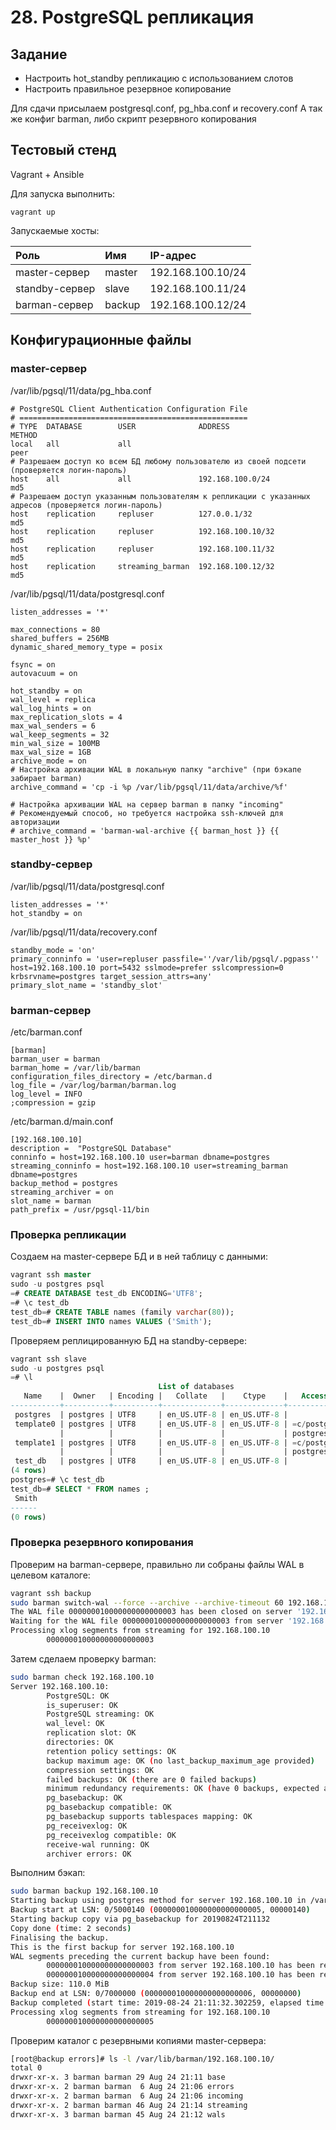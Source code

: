 # 28. PostgreSQL репликация  

## Задание

- Настроить hot_standby репликацию с использованием слотов
- Настроить правильное резервное копирование

Для сдачи присылаем postgresql.conf, pg_hba.conf и recovery.conf
А так же конфиг barman, либо скрипт резервного копирования

## Тестовый стенд

Vagrant + Ansible

Для запуска выполнить:

```
vagrant up
```
Запускаемые хосты:

| Роль           | Имя             | IP-адрес          |
|:-------------- |:--------------- |:----------------- |
| master-сервер  | master          | 192.168.100.10/24 |
| standby-сервер | slave           | 192.168.100.11/24 |
| barman-сервер  | backup          | 192.168.100.12/24 |

## Конфигурационные файлы 

### master-сервер

/var/lib/pgsql/11/data/pg_hba.conf
```
# PostgreSQL Client Authentication Configuration File
# ===================================================
# TYPE  DATABASE        USER              ADDRESS                            METHOD
local   all             all                                                  peer
# Разрешаем доступ ко всем БД любому пользователю из своей подсети (проверяется логин-пароль) 
host    all             all               192.168.100.0/24                   md5
# Разрешаем доступ указанным пользователям к репликации с указанных адресов (проверяется логин-пароль)
host    replication     repluser          127.0.0.1/32                       md5
host    replication     repluser          192.168.100.10/32                  md5
host    replication     repluser          192.168.100.11/32                  md5
host    replication     streaming_barman  192.168.100.12/32                  md5
```

/var/lib/pgsql/11/data/postgresql.conf
```
listen_addresses = '*'

max_connections = 80
shared_buffers = 256MB
dynamic_shared_memory_type = posix

fsync = on
autovacuum = on

hot_standby = on
wal_level = replica
wal_log_hints = on
max_replication_slots = 4
max_wal_senders = 6
wal_keep_segments = 32
min_wal_size = 100MB
max_wal_size = 1GB
archive_mode = on
# Настройка архивации WAL в локальную папку "archive" (при бэкапе забирает barman)
archive_command = 'cp -i %p /var/lib/pgsql/11/data/archive/%f'

# Настройка архивации WAL на сервер barman в папку "incoming"
# Рекомендуемый способ, но требуется настройка ssh-ключей для авторизации
# archive_command = 'barman-wal-archive {{ barman_host }} {{ master_host }} %p'
```

### standby-сервер

/var/lib/pgsql/11/data/postgresql.conf
```
listen_addresses = '*'
hot_standby = on
```
/var/lib/pgsql/11/data/recovery.conf
```
standby_mode = 'on'
primary_conninfo = 'user=repluser passfile=''/var/lib/pgsql/.pgpass'' host=192.168.100.10 port=5432 sslmode=prefer sslcompression=0 krbsrvname=postgres target_session_attrs=any'
primary_slot_name = 'standby_slot'
```

### barman-сервер

/etc/barman.conf
```
[barman]
barman_user = barman
barman_home = /var/lib/barman
configuration_files_directory = /etc/barman.d
log_file = /var/log/barman/barman.log
log_level = INFO
;compression = gzip
```
/etc/barman.d/main.conf
```
[192.168.100.10]
description =  "PostgreSQL Database"
conninfo = host=192.168.100.10 user=barman dbname=postgres
streaming_conninfo = host=192.168.100.10 user=streaming_barman dbname=postgres
backup_method = postgres
streaming_archiver = on
slot_name = barman
path_prefix = /usr/pgsql-11/bin
```

### Проверка репликации

Создаем на master-сервере БД и в ней таблицу с данными:

```sql
vagrant ssh master
sudo -u postgres psql
=# CREATE DATABASE test_db ENCODING='UTF8';
=# \c test_db
test_db=# CREATE TABLE names (family varchar(80));
test_db=# INSERT INTO names VALUES ('Smith');
```
Проверяем реплицированную БД на standby-сервере:

```sql
vagrant ssh slave
sudo -u postgres psql
=# \l
                                 List of databases
   Name    |  Owner   | Encoding |   Collate   |    Ctype    |   Access privileges
-----------+----------+----------+-------------+-------------+-----------------------
 postgres  | postgres | UTF8     | en_US.UTF-8 | en_US.UTF-8 |
 template0 | postgres | UTF8     | en_US.UTF-8 | en_US.UTF-8 | =c/postgres          +
           |          |          |             |             | postgres=CTc/postgres
 template1 | postgres | UTF8     | en_US.UTF-8 | en_US.UTF-8 | =c/postgres          +
           |          |          |             |             | postgres=CTc/postgres
 test_db   | postgres | UTF8     | en_US.UTF-8 | en_US.UTF-8 |
(4 rows)
postgres=# \c test_db
test_db=# SELECT * FROM names ;
 Smith
------
(0 rows)
```
### Проверка резервного копирования

Проверим на barman-сервере, правильно ли собраны файлы WAL в целевом каталоге:
```bash
vagrant ssh backup
sudo barman switch-wal --force --archive --archive-timeout 60 192.168.100.10
The WAL file 000000010000000000000003 has been closed on server '192.168.100.10'
Waiting for the WAL file 000000010000000000000003 from server '192.168.100.10' (max: 60 seconds)
Processing xlog segments from streaming for 192.168.100.10
        000000010000000000000003
```
Затем сделаем проверку barman:
```bash
sudo barman check 192.168.100.10
Server 192.168.100.10:
        PostgreSQL: OK
        is_superuser: OK
        PostgreSQL streaming: OK
        wal_level: OK
        replication slot: OK
        directories: OK
        retention policy settings: OK
        backup maximum age: OK (no last_backup_maximum_age provided)
        compression settings: OK
        failed backups: OK (there are 0 failed backups)
        minimum redundancy requirements: OK (have 0 backups, expected at least 0)
        pg_basebackup: OK
        pg_basebackup compatible: OK
        pg_basebackup supports tablespaces mapping: OK
        pg_receivexlog: OK
        pg_receivexlog compatible: OK
        receive-wal running: OK
        archiver errors: OK
```
Выполним бэкап:
```bash
sudo barman backup 192.168.100.10
Starting backup using postgres method for server 192.168.100.10 in /var/lib/barman/192.168.100.10/base/20190824T211132
Backup start at LSN: 0/5000140 (000000010000000000000005, 00000140)
Starting backup copy via pg_basebackup for 20190824T211132
Copy done (time: 2 seconds)
Finalising the backup.
This is the first backup for server 192.168.100.10
WAL segments preceding the current backup have been found:
        000000010000000000000003 from server 192.168.100.10 has been removed
        000000010000000000000004 from server 192.168.100.10 has been removed
Backup size: 110.0 MiB
Backup end at LSN: 0/7000000 (000000010000000000000006, 00000000)
Backup completed (start time: 2019-08-24 21:11:32.302259, elapsed time: 2 seconds)
Processing xlog segments from streaming for 192.168.100.10
        000000010000000000000005
```
Проверим каталог с резервными копиями master-сервера:
```bash
[root@backup errors]# ls -l /var/lib/barman/192.168.100.10/
total 0
drwxr-xr-x. 3 barman barman 29 Aug 24 21:11 base
drwxr-xr-x. 2 barman barman  6 Aug 24 21:06 errors
drwxr-xr-x. 2 barman barman  6 Aug 24 21:06 incoming
drwxr-xr-x. 2 barman barman 46 Aug 24 21:14 streaming
drwxr-xr-x. 3 barman barman 45 Aug 24 21:12 wals
```

